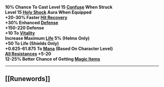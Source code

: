 **10% Chance To Cast Level 15 [Confuse](https://diablo.fandom.com/wiki/Confuse "Confuse") When Struck  
Level 15 [Holy Shock](https://diablo.fandom.com/wiki/Holy_Shock "Holy Shock") Aura When Equipped  
+20-30% Faster [Hit Recovery](https://diablo.fandom.com/wiki/Hit_Recovery "Hit Recovery")  
+30% Enhanced [Defense](https://diablo.fandom.com/wiki/Defense "Defense")  
+150-220 Defense  
+10 To [Vitality](https://diablo.fandom.com/wiki/Vitality "Vitality")  
Increase Maximum [Life](https://diablo.fandom.com/wiki/Life "Life") 5% (Helms Only)  
+50 To Life (Shields Only)  
+0.625-61.875 To [Mana](https://diablo.fandom.com/wiki/Mana "Mana") (Based On Character Level)  
[All Resistances](https://diablo.fandom.com/wiki/Resistances "Resistances") +5-20  
12-25% Better Chance of Getting [Magic Items](https://diablo.fandom.com/wiki/Magic_Items "Magic Items")**

---
## [[Runewords]]